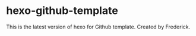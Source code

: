 # hexo-github-template
This is the latest version of hexo for Github template. Created by Frederick.
